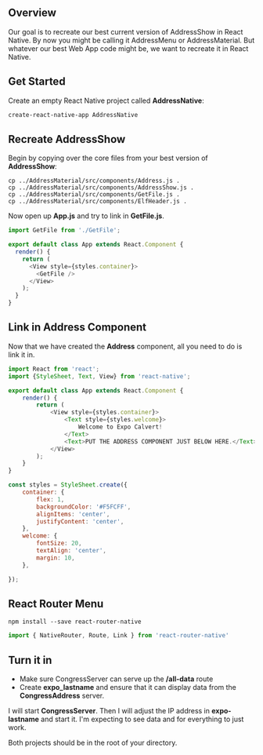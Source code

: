 ## Overview

Our goal is to recreate our best current version of AddressShow in React Native. By now you might be calling it AddressMenu or AddressMaterial. But whatever our best Web App code might be, we want to recreate it in React Native.

## Get Started

Create an empty React Native project called **AddressNative**:

```bash
create-react-native-app AddressNative
```

## Recreate AddressShow

Begin by copying over the core files from your best version of **AddressShow**:

```
cp ../AddressMaterial/src/components/Address.js .
cp ../AddressMaterial/src/components/AddressShow.js .
cp ../AddressMaterial/src/components/GetFile.js .
cp ../AddressMaterial/src/components/ElfHeader.js .
```

Now open up **App.js** and try to link in **GetFile.js**.

```javascript
import GetFile from './GetFile';

export default class App extends React.Component {
  render() {
    return (
      <View style={styles.container}>
        <GetFile />
      </View>
    );
  }
}
```

## Link in Address Component


Now that we have created the **Address** component, all you need to do is link it in.

```javascript
import React from 'react';
import {StyleSheet, Text, View} from 'react-native';

export default class App extends React.Component {
    render() {
        return (
            <View style={styles.container}>
                <Text style={styles.welcome}>
                    Welcome to Expo Calvert!
                </Text>
                <Text>PUT THE ADDRESS COMPONENT JUST BELOW HERE.</Text>
            </View>
        );
    }
}

const styles = StyleSheet.create({
    container: {
        flex: 1,
        backgroundColor: '#F5FCFF',
        alignItems: 'center',
        justifyContent: 'center',
    },
    welcome: {
        fontSize: 20,
        textAlign: 'center',
        margin: 10,
    },

});
```


## React Router Menu

```
npm install --save react-router-native
```

```javascript
import { NativeRouter, Route, Link } from 'react-router-native'
```

## Turn it in

- Make sure CongressServer can serve up the **/all-data** route
- Create **expo_lastname** and ensure that it can display data from the **CongressAddress** server.

I will start **CongressServer**. Then I will adjust the IP address in **expo-lastname** and start it. I'm expecting to see data and for everything to just work.

Both projects should be in the root of your directory.
